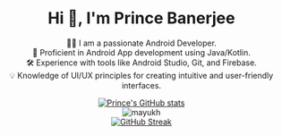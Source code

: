 <h1 align="center">Hi 👋, I'm Prince Banerjee</h1>

<p align="center">👨‍💻 I am a passionate Android Developer.<br>
📱 Proficient in Android App development using Java/Kotlin.<br>
🛠️ Experience with tools like Android Studio, Git, and Firebase.<br>
💡 Knowledge of UI/UX principles for creating intuitive and user-friendly interfaces.</p>



<div style="text-align: center;">
  <a href="https://github.com/PrinceBanerjee04">
    <img src="https://github-readme-stats.vercel.app/api?username=PrinceBanerjee04&theme=react&show_icons=true&hide_border=true&bg_color=1F222E&title_color=F85D7F&icon_color=F8D866" alt="Prince's GitHub stats" />
  </a>
  <br />
  <img src="https://github-readme-stats.vercel.app/api/top-langs?username=PrinceBanerjee04&langs_count=10&layout=compact&hide=SCSS,jupyter%20notebook&theme=react&hide_border=true&bg_color=1F222E&title_color=F85D7F&icon_color=F8D866&card_width=446" alt="mayukh" width="auto" />
  <br />
  <a href="https://git.io/streak-stats">
    <img src="http://github-readme-streak-stats.herokuapp.com?user=PrinceBanerjee04&theme=react&date_format=M%20j%5B%2C%20Y%5D&theme=monokai-metallian&hide_border=true" alt="GitHub Streak" />
  </a>
</div>
